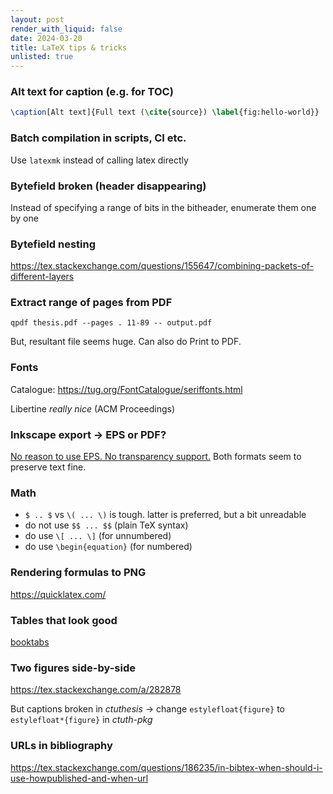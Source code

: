 ```yaml
---
layout: post
render_with_liquid: false
date: 2024-03-20
title: LaTeX tips & tricks
unlisted: true
---
```


### Alt text for caption (e.g. for TOC)

``` latex
\caption[Alt text]{Full text (\cite{source}) \label{fig:hello-world}}
```

### Batch compilation in scripts, CI etc.

Use `latexmk` instead of calling latex directly

### Bytefield broken (header disappearing)

Instead of specifying a range of bits in the bitheader, enumerate them
one by one

### Bytefield nesting

<https://tex.stackexchange.com/questions/155647/combining-packets-of-different-layers>

### Extract range of pages from PDF

    qpdf thesis.pdf --pages . 11-89 -- output.pdf

But, resultant file seems huge. Can also do Print to PDF.

### Fonts

Catalogue: <https://tug.org/FontCatalogue/seriffonts.html>

Libertine *really nice* (ACM Proceedings)

### Inkscape export -\> EPS or PDF?

[No reason to use EPS. No transparency
support.](https://www.graphicdesignforum.com/t/eps-vs-pdf/7424/3) Both
formats seem to preserve text fine.

### Math

- `$ .. $` vs `\( ... \)` is tough. latter is preferred, but a bit
  unreadable
- do not use `$$ ... $$` (plain TeX syntax)
- do use `\[ ... \]` (for unnumbered)
- do use `\begin{equation}` (for numbered)

### Rendering formulas to PNG

<https://quicklatex.com/>

### Tables that look good

[booktabs](https://nhigham.com/2019/11/19/better-latex-tables-with-booktabs/)

### Two figures side-by-side

<https://tex.stackexchange.com/a/282878>

But captions broken in *ctuthesis* -\> change `estylefloat{figure}` to
`estylefloat*{figure}` in *ctuth-pkg*

### URLs in bibliography

<https://tex.stackexchange.com/questions/186235/in-bibtex-when-should-i-use-howpublished-and-when-url>
